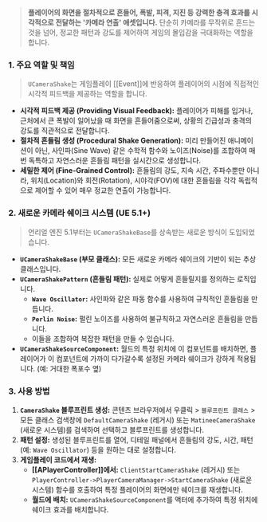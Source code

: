 ---
---

> **플레이어의 화면을 절차적으로 흔들어, 폭발, 피격, 지진 등 강력한 충격 효과를 시각적으로 전달하는 '카메라 연출' 애셋입니다.** 단순히 카메라를 무작위로 흔드는 것을 넘어, 정교한 패턴과 강도를 제어하여 게임의 몰입감을 극대화하는 역할을 합니다.

### **1. 주요 역할 및 책임**
> `UCameraShake`는 게임플레이 [[Event]]에 반응하여 플레이어의 시점에 직접적인 시각적 피드백을 제공하는 역할을 합니다.
* **시각적 피드백 제공 (Providing Visual Feedback):**
    플레이어가 피해를 입거나, 근처에서 큰 폭발이 일어났을 때 화면을 흔들어줌으로써, 상황의 긴급성과 충격의 강도를 직관적으로 전달합니다.
* **절차적 흔들림 생성 (Procedural Shake Generation):**
    미리 만들어진 애니메이션이 아닌, 사인파(Sine Wave) 같은 수학적 함수와 노이즈(Noise)를 조합하여 매번 독특하고 자연스러운 흔들림 패턴을 실시간으로 생성합니다.
* **세밀한 제어 (Fine-Grained Control):**
    흔들림의 강도, 지속 시간, 주파수뿐만 아니라, 위치(Location)와 회전(Rotation), 시야각(FOV)에 대한 흔들림을 각각 독립적으로 제어할 수 있어 매우 정교한 연출이 가능합니다.

### **2. 새로운 카메라 쉐이크 시스템 (UE 5.1+)**
> 언리얼 엔진 5.1부터는 `UCameraShakeBase`를 상속받는 새로운 방식이 도입되었습니다.
* **`UCameraShakeBase` (부모 클래스):**
    모든 새로운 카메라 쉐이크의 기반이 되는 추상 클래스입니다.
* **`UCameraShakePattern` (흔들림 패턴):**
    실제로 어떻게 흔들릴지를 정의하는 로직입니다.
    * **`Wave Oscillator`:** 사인파와 같은 파동 함수를 사용하여 규칙적인 흔들림을 만듭니다.
    * **`Perlin Noise`:** 펄린 노이즈를 사용하여 불규칙하고 자연스러운 흔들림을 만듭니다.
    * 이들을 조합하여 복잡한 패턴을 만들 수 있습니다.
* **`UCameraShakeSourceComponent`:**
    월드의 특정 위치에 이 컴포넌트를 배치하면, 플레이어가 이 컴포넌트에 가까이 다가갈수록 설정된 카메라 쉐이크가 강하게 적용됩니다. (예: 거대한 폭포수 옆)

### **3. 사용 방법**
1.  **`CameraShake` 블루프린트 생성:** 콘텐츠 브라우저에서 우클릭 > `블루프린트 클래스` > 모든 클래스 검색창에 `DefaultCameraShake` (레거시) 또는 `MatineeCameraShake` (새로운 시스템)를 검색하여 선택하고 블루프린트를 생성합니다.
2.  **패턴 설정:** 생성된 블루프린트를 열어, 디테일 패널에서 흔들림의 강도, 시간, 패턴(예: `Wave Oscillator`) 등을 원하는 대로 설정합니다.
3.  **게임플레이 코드에서 재생:**
    *   **[[APlayerController]]에서:** `ClientStartCameraShake` (레거시) 또는 `PlayerController->PlayerCameraManager->StartCameraShake` (새로운 시스템) 함수를 호출하여 특정 플레이어의 화면에만 쉐이크를 재생합니다.
    *   **월드에 배치:** `UCameraShakeSourceComponent`를 액터에 추가하여 특정 위치에 쉐이크 효과를 배치합니다.
